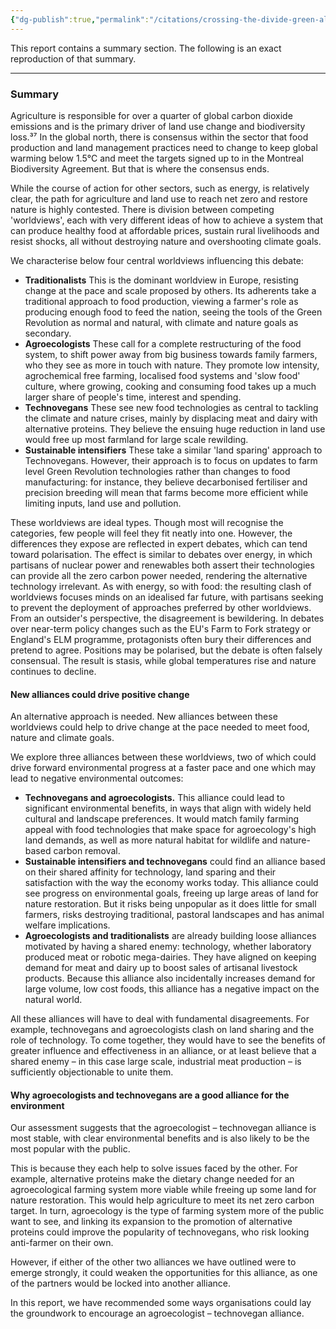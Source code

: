 ```yaml
---
{"dg-publish":true,"permalink":"/citations/crossing-the-divide-green-alliance/","created":"2025-10-23T13:51:33.935+01:00","updated":"2025-10-23T13:51:33.936+01:00"}
---
```



This report contains a summary section. The following is an exact reproduction of that summary.

***

### Summary

Agriculture is responsible for over a quarter of global carbon dioxide emissions and is the primary driver of land use change and biodiversity loss.³⁷ In the global north, there is consensus within the sector that food production and land management practices need to change to keep global warming below 1.5°C and meet the targets signed up to in the Montreal Biodiversity Agreement. But that is where the consensus ends.

While the course of action for other sectors, such as energy, is relatively clear, the path for agriculture and land use to reach net zero and restore nature is highly contested. There is division between competing 'worldviews', each with very different ideas of how to achieve a system that can produce healthy food at affordable prices, sustain rural livelihoods and resist shocks, all without destroying nature and overshooting climate goals.

We characterise below four central worldviews influencing this debate:

*   **Traditionalists**
    This is the dominant worldview in Europe, resisting change at the pace and scale proposed by others. Its adherents take a traditional approach to food production, viewing a farmer's role as producing enough food to feed the nation, seeing the tools of the Green Revolution as normal and natural, with climate and nature goals as secondary.
*   **Agroecologists**
    These call for a complete restructuring of the food system, to shift power away from big business towards family farmers, who they see as more in touch with nature. They promote low intensity, agrochemical free farming, localised food systems and 'slow food' culture, where growing, cooking and consuming food takes up a much larger share of people's time, interest and spending.
*   **Technovegans**
    These see new food technologies as central to tackling the climate and nature crises, mainly by displacing meat and dairy with alternative proteins. They believe the ensuing huge reduction in land use would free up most farmland for large scale rewilding.
*   **Sustainable intensifiers**
    These take a similar 'land sparing' approach to Technovegans. However, their approach is to focus on updates to farm level Green Revolution technologies rather than changes to food manufacturing: for instance, they believe decarbonised fertiliser and precision breeding will mean that farms become more efficient while limiting inputs, land use and pollution.

These worldviews are ideal types. Though most will recognise the categories, few people will feel they fit neatly into one. However, the differences they expose are reflected in expert debates, which can tend toward polarisation. The effect is similar to debates over energy, in which partisans of nuclear power and renewables both assert their technologies can provide all the zero carbon power needed, rendering the alternative technology irrelevant. As with energy, so with food: the resulting clash of worldviews focuses minds on an idealised far future, with partisans seeking to prevent the deployment of approaches preferred by other worldviews. From an outsider's perspective, the disagreement is bewildering. In debates over near-term policy changes such as the EU's Farm to Fork strategy or England's ELM programme, protagonists often bury their differences and pretend to agree. Positions may be polarised, but the debate is often falsely consensual. The result is stasis, while global temperatures rise and nature continues to decline.

#### New alliances could drive positive change

An alternative approach is needed. New alliances between these worldviews could help to drive change at the pace needed to meet food, nature and climate goals.

We explore three alliances between these worldviews, two of which could drive forward environmental progress at a faster pace and one which may lead to negative environmental outcomes:

*   **Technovegans and agroecologists.** This alliance could lead to significant environmental benefits, in ways that align with widely held cultural and landscape preferences. It would match family farming appeal with food technologies that make space for agroecology's high land demands, as well as more natural habitat for wildlife and nature-based carbon removal.
*   **Sustainable intensifiers and technovegans** could find an alliance based on their shared affinity for technology, land sparing and their satisfaction with the way the economy works today. This alliance could see progress on environmental goals, freeing up large areas of land for nature restoration. But it risks being unpopular as it does little for small farmers, risks destroying traditional, pastoral landscapes and has animal welfare implications.
*   **Agroecologists and traditionalists** are already building loose alliances motivated by having a shared enemy: technology, whether laboratory produced meat or robotic mega-dairies. They have aligned on keeping demand for meat and dairy up to boost sales of artisanal livestock products. Because this alliance also incidentally increases demand for large volume, low cost foods, this alliance has a negative impact on the natural world.

All these alliances will have to deal with fundamental disagreements. For example, technovegans and agroecologists clash on land sharing and the role of technology. To come together, they would have to see the benefits of greater influence and effectiveness in an alliance, or at least believe that a shared enemy – in this case large scale, industrial meat production – is sufficiently objectionable to unite them.

#### Why agroecologists and technovegans are a good alliance for the environment

Our assessment suggests that the agroecologist – technovegan alliance is most stable, with clear environmental benefits and is also likely to be the most popular with the public.

This is because they each help to solve issues faced by the other. For example, alternative proteins make the dietary change needed for an agroecological farming system more viable while freeing up some land for nature restoration. This would help agriculture to meet its net zero carbon target. In turn, agroecology is the type of farming system more of the public want to see, and linking its expansion to the promotion of alternative proteins could improve the popularity of technovegans, who risk looking anti-farmer on their own.

However, if either of the other two alliances we have outlined were to emerge strongly, it could weaken the opportunities for this alliance, as one of the partners would be locked into another alliance.

In this report, we have recommended some ways organisations could lay the groundwork to encourage an agroecologist – technovegan alliance.
